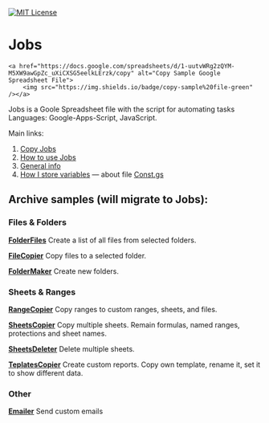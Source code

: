 <a name="top"></a>
[![MIT License](http://img.shields.io/badge/license-MIT-blue.svg?style=flat)](LICENSE)
<a name="overview"></a>

# Jobs
<p>

    <a href="https://docs.google.com/spreadsheets/d/1-uutvWRg2zQYM-M5XW9awGpZc_uXiCXSG5eelkLErzk/copy" alt="Copy Sample Google Spreadsheet File">
        <img src="https://img.shields.io/badge/copy-sample%20file-green" /></a>
  
  
</p>

Jobs is a Goole Spreadsheet file with the script for automating tasks 
Languages: Google-Apps-Script, JavaScript.

Main links:
1. [Copy Jobs]()
2. [How to use Jobs](https://sheetswithmaxmakhrov.wordpress.com/2019/09/05/clear-my-ranges-jobs-%f0%9f%94%a5/)
3. [General info](https://sheetswithmaxmakhrov.wordpress.com/2019/09/02/jobs/)
4. [How I store variables](https://sheetswithmaxmakhrov.wordpress.com/2018/12/18/sheetjobs-how-i-store-variables-for-my-projects/) — about file [Const.gs](https://github.com/Max-Makhrov/sheetjobs/blob/master/const_.gs)


## Archive samples (will migrate to Jobs):

### Files & Folders
[**FolderFiles**](https://github.com/Max-Makhrov/sheetjobs/blob/master/archive/FolderFiles.gs)
Create a list of all files from selected folders.

[**FileCopier**](https://github.com/Max-Makhrov/sheetjobs/blob/master/archive/FileCopier.gs)
Copy files to a selected folder.

[**FolderMaker**](https://github.com/Max-Makhrov/sheetjobs/blob/master/archive/FolderMaker.gs)
Create new folders.

### Sheets & Ranges

[**RangeCopier**](https://github.com/Max-Makhrov/sheetjobs/blob/master/archive/RangeCopier.gs)
Copy ranges to custom ranges, sheets, and files.

[**SheetsCopier**](https://github.com/Max-Makhrov/sheetjobs/blob/master/archive/SheetsCopier.gs)
Copy multiple sheets. Remain formulas, named ranges, protections and sheet names.

[**SheetsDeleter**](https://github.com/Max-Makhrov/sheetjobs/blob/master/archive/SheetsDeleter.gs)
Delete multiple sheets.

[**TeplatesCopier**](https://github.com/Max-Makhrov/sheetjobs/blob/master/archive/TemplatesCopier.gs)
Create custom reports. Copy own template, rename it, set it to show different data.

### Other
[**Emailer**](https://github.com/Max-Makhrov/sheetjobs/blob/master/archive/Emailer.gs)
Send custom emails
